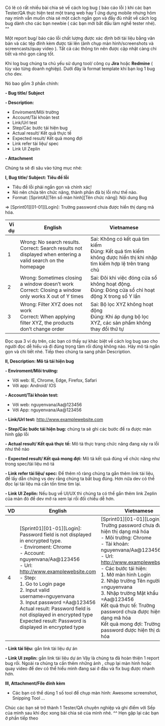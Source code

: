 Có lẽ có rất nhiều bài chia sẻ về cách log bug ( báo cáo lỗi ) khi các bạn Tester/QA thực hiện test một trang web hay 1 ứng dụng mobile nhưng hôm nay mình vẫn muốn chia sẻ một cách ngắn gọn và đầy đủ nhất về cách log bug dành cho các bạn newbie ( các bạn mới bắt đầu làm nghề tester nhé). ^^

Một report bug/ báo cáo lỗi chất lượng được xác định bởi tài liệu bằng văn bản và các tệp đính kèm được tải lên (ảnh chụp màn hình/screenshots và screencasts/quay video ). Tất cả các thông tin nên được cập nhật càng chi tiết và nhỏ gọn càng tốt. 

Khi log bug chúng ta chủ yếu sử dụng tool/ công cụ **Jira** hoặc **Redmine** ( tùy vào từng doanh nghiệp). Dưới đây là format template khi bạn log 1 bug cho dev.

Nó  bao gồm 3 phần chính:

**- Bug title/ Subject**

**- Description:**
+ Enviroment/Môi trường
+ Account/Tài khoản test
+ Link/Url test
+ Step/Các bước tái hiện bug 
+ Actual result/ Kết quả thực tế 
+ Expected result/ Kết quả mong đợi 
+ Link refer tài liệu/ spec
+ Link UI Zeplin

**- Attachment**

Chúng ta sẽ đi sâu vào từng mục nhé:

**I, Bug title/ Subject: Tiêu đề lỗi**

- Tiêu đề lỗi phải ngắn gọn và chính xác!
- Nó nên chứa tên chức năng, thành phần đã bị lỗi như thế nào. 
- Format: [SprintA][Tên số màn hình][Tên chức năng]: Nội dung Bug

 =>  [Sprint01][01-01][Login]: Trường password chưa được hiển thị dạng mã hóa.

|  Ví dụ  | English | Vietnamese |
| -------- | -------- | -------- |
|1 |Wrong: No search results. <br>Correct: Search results not displayed when entering a valid search on the homepage |Sai: Không có kết quả tìm kiếm <br> Đúng: Kết quả tìm kiếm không được hiển thị khi nhập tìm kiếm hợp lệ trên trang chủ
| 2| Wrong: Sometimes closing a window doesn’t work<br>Correct: Closing a window only works X out of Y times | Sai: Đôi khi việc đóng cửa sổ không hoạt động.<br>Đúng: Đóng cửa sổ chỉ hoạt động X trong số Y lần|
|3  | Wrong: Filter XYZ does not work<br>Correct: When applying filter XYZ, the products don’t change order     |Sai: Bộ lọc XYZ không hoạt động<br>Đúng: Khi áp dụng bộ lọc XYZ, các sản phẩm không thay đổi thứ tự   |

Đọc qua 3 ví dụ trên, các bạn có thấy sự khác biệt về cách log bug sao cho người đọc dễ hiểu và đi đúng trọng tâm rồi đúng không nào. Hãy mô tả ngắn gọn và chi tiết nhé. Tiếp theo chúng ta sang phần Description.


**II, Description: Mô tả tái hiện bug**

**- Enviroment/Môi trường:**
+ Với web: IE, Chrome, Edge, Firefox, Safari
+ Với app: Android/ IOS 

**- Account/Tài khoản test:**
+ Với web: nguyenvana/Aa@123456
+ Với App: nguyenvana/Aa@123456

**- Link/Url test:**      http://www.examplewebsite.com

**- Step/Các bước tái hiện bug:**  chúng ta sẽ ghi các bước để ra được màn hình gặp lỗi 

**- Actual result/ Kết quả thực tế:** Mô tả thực trạng chức năng đang xảy ra lỗi như thế nào

**- Expected result/ Kết quả mong đợi:** Mô tả kết quả đúng về chức năng như trong spec/tài liệu mô tả

**- Link refer tài liệu/ spec:** Để thêm rõ ràng chúng ta gắn thêm link tài liệu, để lấy dẫn chứng vs dev rằng chúng ta bắt bug đúng. Hơn nữa dev có thể đọc lại tài liệu mà cần tốn time tìm lại.

**- Link UI Zeplin:** Nếu bug về UI/UX thì chúng ta có thể gắn thêm link Zeplin của màn đó để dev mở ra xem lại rồi đối chiếu dễ hơn.


| VD | English |Vietnamese |
| -------- | -------- | -------- |
| 4     | [Sprint01][01-01][Login]: Password field is not  displayed in encrypted type.<br>- Enviroment:  Chrome<br>- Account: nguyenvana/Aa@123456<br>- Url: http://www.examplewebsite.com<br>- Step:<br>1. Go to Login page<br>2. Input valid username=nguyenvana<br>3. Input password =Aa@123456<br>Actual result: Password field is not  displayed in encrypted type<br>Expected result: Password is displayed in encrypted type    | [Sprint01][01-01][Login]: Trường password chưa được hiện thị dạng mã hóa<br>- Môi trường: Chrome<br>- Tài khoản: nguyenvana/Aa@123456<br>-  Url: http://www.examplewebsite.com<br>-  Các bước tái hiện:<br>1. Mở màn hình Login <br>2.  Nhập trường Tên người dùng =nguyenvana<br>3.  Nhập trường Mật khẩu =Aa@123456<br>Kết quả thực tế: Trường password chưa được hiện thị dạng mã hóa<br>Kết quả mong đợi: Trường password được hiện thị dạng mã hóa     | 

**- Link tài liệu:**  gắn link tài liệu dự án

**- Link UI zeplin:** gắn link tài liệu dự án
 Vậy là chúng ta đã hoàn thiện 1 report bug rồi. Ngoài ra chúng ta cần thêm những ảnh , chụp lại màn hình hoặc quay video để dev có thể hiểu mình đang sai ở đâu và fix bug được nhanh hơn. 
 
 
**III, Attachment/File đính kèm**

 - Các bạn có thể dùng 1 số tool để chụp màn hình: Awesome screenshot, Snipping Tool ...

Chúc các bạn sẽ trở thành 1 Tester/QA chuyên nghiệp và ghi điểm với Sếp của mình sau khi đọc xong bài chia sẻ của mình nhé. ^^ Hẹn gặp lại các bạn ở phần tiếp theo
